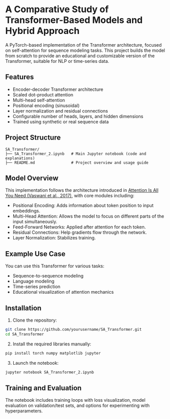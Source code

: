 # A Comparative Study of Transformer-Based Models and Hybrid Approach

A PyTorch-based implementation of the Transformer architecture, focused on self-attention for sequence modeling tasks. This project builds the model from scratch to provide an educational and customizable version of the Transformer, suitable for NLP or time-series data.

## Features

* Encoder-decoder Transformer architecture
* Scaled dot-product attention
* Multi-head self-attention
* Positional encoding (sinusoidal)
* Layer normalization and residual connections
* Configurable number of heads, layers, and hidden dimensions
* Trained using synthetic or real sequence data

## Project Structure

```
SA_Transformer/
├── SA_Transformer_2.ipynb   # Main Jupyter notebook (code and explanations)
├── README.md                # Project overview and usage guide
```

## Model Overview

This implementation follows the architecture introduced in [Attention Is All You Need (Vaswani et al., 2017)](https://arxiv.org/abs/1706.03762), with core modules including:

* Positional Encoding: Adds information about token position to input embeddings.
* Multi-Head Attention: Allows the model to focus on different parts of the input simultaneously.
* Feed-Forward Networks: Applied after attention for each token.
* Residual Connections: Help gradients flow through the network.
* Layer Normalization: Stabilizes training.

## Example Use Case

You can use this Transformer for various tasks:

* Sequence-to-sequence modeling
* Language modeling
* Time-series prediction
* Educational visualization of attention mechanics

## Installation

1. Clone the repository:

```bash
git clone https://github.com/yourusername/SA_Transformer.git
cd SA_Transformer
```

2. Install the required libraries manually:

```bash
pip install torch numpy matplotlib jupyter
```

3. Launch the notebook:

```bash
jupyter notebook SA_Transformer_2.ipynb
```

## Training and Evaluation

The notebook includes training loops with loss visualization, model evaluation on validation/test sets, and options for experimenting with hyperparameters.
